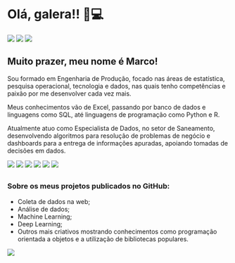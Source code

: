 # Olá, galera!! 👋💻

<div>
  <a href="https://www.facebook.com/marco.aurelio.31945" target="_blank"><img src="https://img.shields.io/badge/Facebook-1877F2?style=for-the-badge&logo=facebook&logoColor=white" target="_blank"></a>
  <a href="https://www.linkedin.com/in/marcoaur%C3%A9liopedroza/" target="_blank"><img src="https://img.shields.io/badge/LinkedIn-0077B5?style=for-the-badge&logo=linkedin&logoColor=white" target="_blank"></a>
  <a href="https://www.instagram.com/marco.a.pedroza/" target="_blank"><img src="https://img.shields.io/badge/Instagram-E4405F?style=for-the-badge&logo=instagram&logoColor=white" target="_blank"></a>
</div>

## Muito prazer, meu nome é Marco!
Sou formado em Engenharia de Produção, focado nas áreas de estatística, pesquisa operacional, tecnologia e dados, nas quais tenho competências e paixão por me desenvolver cada vez mais.

Meus conhecimentos vão de Excel, passando por banco de dados e linguagens como SQL, até linguagens de programação como Python e R.

Atualmente atuo como Especialista de Dados, no setor de Saneamento, desenvolvendo algoritmos para resolução de problemas de negócio e dashboards para a entrega de informações apuradas, apoiando tomadas de decisões em dados.

<div>
  <img src="https://img.shields.io/badge/Python-3776AB?style=for-the-badge&logo=python&logoColor=white" target="_blank">
  <img src="https://img.shields.io/badge/R-276DC3?style=for-the-badge&logo=r&logoColor=white" target="_blank">
  <img src="https://img.shields.io/badge/Microsoft_Excel-217346?style=for-the-badge&logo=microsoft-excel&logoColor=white" target="_blank">
  <img src="https://img.shields.io/badge/MySQL-00000F?style=for-the-badge&logo=mysql&logoColor=white" target="_blank">
  <img src="https://img.shields.io/badge/JavaScript-F7DF1E?style=for-the-badge&logo=javascript&logoColor=black" target="_blank">
  <img src="https://img.shields.io/badge/PowerBI-F2C811?style=for-the-badge&logo=Power%20BI&logoColor=white" target="_blank">
</div>

##

### Sobre os meus projetos publicados no GitHub:
- Coleta de dados na web;
- Análise de dados;
- Machine Learning;
- Deep Learning;
- Outros mais criativos mostrando conhecimentos como programação orientada a objetos e a utilização de bibliotecas populares.

<div>
  <img src="https://i0.wp.com/www.cienciaedados.com/wp-content/uploads/2019/06/Por-Que-e-Como-Data-Science-e-Mais-do-Que-Apenas-Machine-Learning.jpg?fit=850%2C425&ssl=1">
</div>

